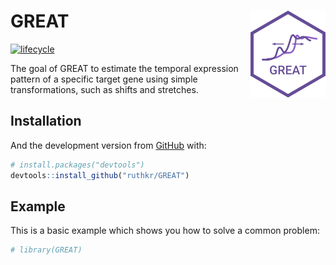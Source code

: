 
<!-- README.md is generated from README.Rmd. Please edit that file -->

# GREAT <img src="man/figures/logo.png" align="right" width="120"/>

<!-- badges: start -->

[![lifecycle](https://img.shields.io/badge/lifecycle-experimental-orange.svg)](https://www.tidyverse.org/lifecycle/#experimental)
<!-- badges: end -->

The goal of GREAT to estimate the temporal expression pattern of a
specific target gene using simple transformations, such as shifts and
stretches.

## Installation

<!--
You can install the released version of GREAT from [CRAN](https://CRAN.R-project.org) with:

``` r
install.packages("GREAT")
```
-->

And the development version from [GitHub](https://github.com/) with:

``` r
# install.packages("devtools")
devtools::install_github("ruthkr/GREAT")
```

## Example

This is a basic example which shows you how to solve a common problem:

``` r
# library(GREAT)
```
